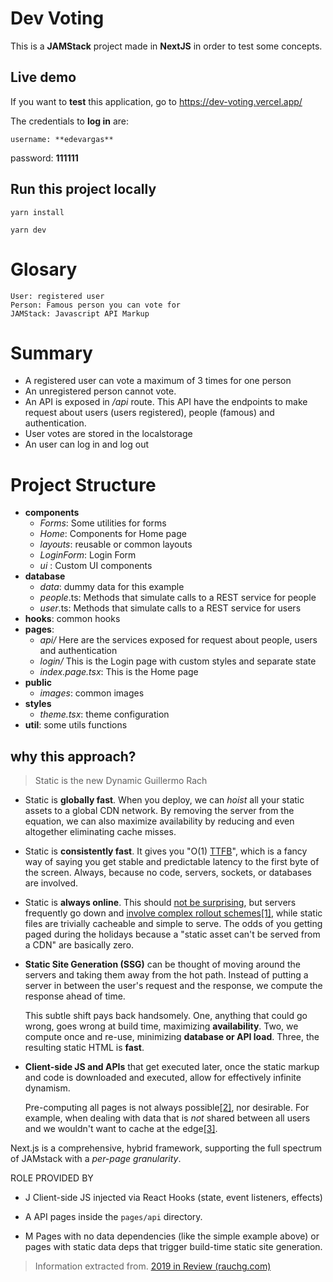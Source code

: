 # Dev Voting

This is a **JAMStack** project made in **NextJS** in order to test some concepts.
	
 ## Live demo
 If you want to **test** this application, go to
https://dev-voting.vercel.app/ 	

The credentials to **log in** are:

	username: **edevargas** 
	
 password: **111111**

## Run this project locally
`yarn install`

`yarn dev`

# Glosary
	User: registered user
	Person: Famous person you can vote for
	JAMStack: Javascript API Markup

# Summary

- A registered user can vote a maximum of 3 times for one person 
- An unregistered person cannot vote.
- An API is exposed in */api* route. This API have the endpoints to make request about users (users registered), people (famous) and authentication.
- User votes are stored in the localstorage
- An user can log in and log out

# Project Structure

+ **components**
    + *Forms*: Some utilities for forms
    + *Home*: Components for Home page
    + *layouts*: reusable or common layouts
    + *LoginForm*: Login Form
    + *ui* : Custom UI components
+ **database**
    * *data*: dummy data for this example
    * *people*.ts: Methods that simulate calls to a REST service for people
    * *user*.ts: Methods that simulate calls to a REST service for users
+ **hooks**: common hooks
+ **pages**:
	+ *api/* Here are the services exposed for request about people, users and authentication
	+ *login/* This is the Login page with custom styles and separate state
	+ *index.page.tsx*: This is the Home page
+ **public**
	+ *images*: common images
+ **styles**
	+ *theme.tsx*: theme configuration
+ **util**: some utils functions

## why this approach?

>  Static is the new Dynamic
>  Guillermo Rach
>  
 -   Static is  **globally fast**. When you deploy, we can  _hoist_  all your static assets to a global CDN network. By removing the server from the equation, we can also maximize availability by reducing and even altogether eliminating cache misses.
-   Static is  **consistently fast**. It gives you "O(1)  [TTFB](https://en.wikipedia.org/wiki/Time_to_first_byte)", which is a fancy way of saying you get stable and predictable latency to the first byte of the screen. Always, because no code, servers, sockets, or databases are involved.
-   Static is  **always online**. This should  [not be surprising](https://twitter.com/rauchg/status/1210294503216578560), but servers frequently go down and  [involve complex rollout schemes](https://kccncna19.sched.com/event/Uads/the-gotchas-of-zero-downtime-traffic-w-kubernetes-leigh-capili-weaveworks)[[1]](https://rauchg.com/2020/2019-in-review#f1), while static files are trivially cacheable and simple to serve. The odds of you getting paged during the holidays because a "static asset can't be served from a CDN" are basically zero.
-   **Static Site Generation (SSG)**  can be thought of moving around the servers and taking them away from the hot path. Instead of putting a server in between the user's request and the response, we compute the response ahead of time.  
      
    This subtle shift pays back handsomely. One, anything that could go wrong, goes wrong at build time, maximizing  **availability**. Two, we compute once and re-use, minimizing  **database or API load**. Three, the resulting static HTML is  **fast**.
-   **Client-side  JS and  APIs**  that get executed later, once the static markup and code is downloaded and executed, allow for effectively infinite dynamism.  
      
    Pre-computing all pages is not always possible[[2]](https://rauchg.com/2020/2019-in-review#f2), nor desirable. For example, when dealing with data that is  _not_  shared between all users and we wouldn't want to cache at the edge[[3]](https://rauchg.com/2020/2019-in-review#f3).


Next.js is a comprehensive, hybrid framework, supporting the full spectrum of JAMstack with a  _per-page granularity_.

ROLE PROVIDED BY
+ J Client-side JS injected via React Hooks (state, event listeners, effects)

+ A API pages inside the  `pages/api`  directory.

+ M Pages with no data dependencies (like the simple example above) or pages with static data deps that trigger build-time static site generation.

>  Information extracted from.
[2019 in Review (rauchg.com)](https://rauchg.com/2020/2019-in-review#static-is-the-new-dynamic)
